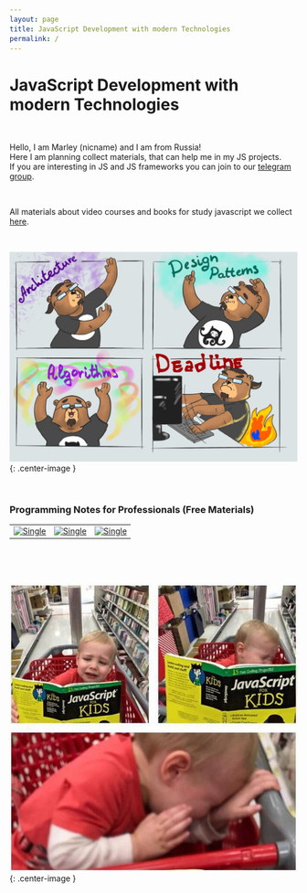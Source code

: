 ```yaml
---
layout: page
title: JavaScript Development with modern Technologies
permalink: /
---
```


# JavaScript Development with modern Technologies

<br/>

Hello, I am Marley (nicname) and I am from Russia!<br/>
Here I am planning collect materials, that can help me in my JS projects.<br/>
If you are interesting in JS and JS frameworks you can join to our <a href="/chat/">telegram group</a>.

<br/>

All materials about video courses and books for study javascript we collect <a href="//labs.jsdev.org">here</a>.

<br/>

![development-process](/img/development-process.jpg 'development-process'){: .center-image }



<br/>

### Programming Notes for Professionals (Free Materials)

<table>
<tr>
<td>

 <a href="https://goalkicker.com/JavaScriptBook/">
    <img src="https://goalkicker.com/JavaScriptBook/JavaScriptGrow.png" border="0" alt="Single"></a>

</td>
<td>

  <a href="https://goalkicker.com/NodeJSBook/">
    <img src="https://goalkicker.com/NodeJSBook/NodeJSGrow.png" border="0" alt="Single"></a>

</td>
<td>
  <a href="https://goalkicker.com/ReactJSBook/">
    <img src="https://goalkicker.com/ReactJSBook/ReactJSGrow.png" border="0" alt="Single"></a>

</td>
</tr>

</table>



<br/><br/>
<br/>

![javascript and kids](/img/javascript-for-kids.jpg 'javascript and kids'){: .center-image }
